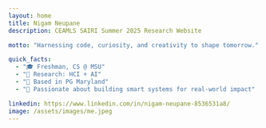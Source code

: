 ```yaml
---
layout: home
title: Nigam Neupane
description: CEAMLS SAIRI Summer 2025 Research Website

motto: "Harnessing code, curiosity, and creativity to shape tomorrow."

quick_facts:
  - "🎓 Freshman, CS @ MSU"
  - "🔬 Research: HCI + AI"
  - "📍 Based in PG Maryland"
  - "🚀 Passionate about building smart systems for real-world impact"

linkedin: https://www.linkedin.com/in/nigam-neupane-8536531a8/
image: /assets/images/me.jpeg
---
```

